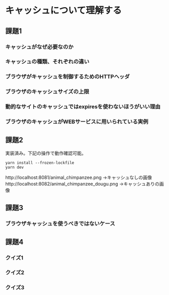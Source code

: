 # キャッシュについて理解する

## 課題1

### キャッシュがなぜ必要なのか

### キャッシュの種類、それぞれの違い

### ブラウザがキャッシュを制御するためのHTTPヘッダ

### ブラウザのキャッシュサイズの上限

### 動的なサイトのキャッシュではexpiresを使わないほうがいい理由

### ブラウザのキャッシュがWEBサービスに用いられている実例

## 課題2

実装済み。下記の操作で動作確認可能。

```shell
yarn install --frozen-lockfile
yarn dev
```

http://localhost:8081/animal_chimpanzee.png →キャッシュなしの画像
http://localhost:8082/animal_chimpanzee_dougu.png →キャッシュありの画像

## 課題3

### ブラウザキャッシュを使うべきではないケース

## 課題4

### クイズ1

### クイズ2

### クイズ3
